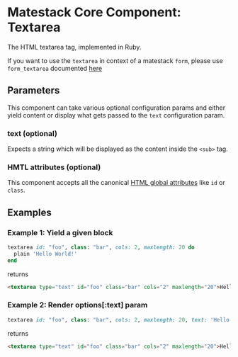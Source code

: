 # Matestack Core Component: Textarea

The HTML textarea tag, implemented in Ruby.

If you want to use the `textarea` in context of a matestack `form`, please use `form_textarea`
documented [here](/docs/api/2-components/form.md)

## Parameters
This component can take various optional configuration params and either yield content or display what gets passed to the `text` configuration param.

### text (optional)
Expects a string which will be displayed as the content inside the `<sub>` tag.

### HMTL attributes (optional)
This component accepts all the canonical [HTML global attributes](https://www.w3schools.com/tags/ref_standardattributes.asp) like `id` or `class`.

## Examples

### Example 1: Yield a given block

```ruby
textarea id: "foo", class: "bar", cols: 2, maxlength: 20 do
  plain 'Hello World!'
end

```

returns

```html
<textarea type="text" id="foo" class="bar" cols="2" maxlength="20">Hello World!</textarea>
```

### Example 2: Render options[:text] param

```ruby
textarea id: "foo", class: "bar", cols: 2, maxlength: 20, text: 'Hello World!'
```

returns

```html
<textarea type="text" id="foo" class="bar" cols="2" maxlength="20">Hello World!</textarea>
```
